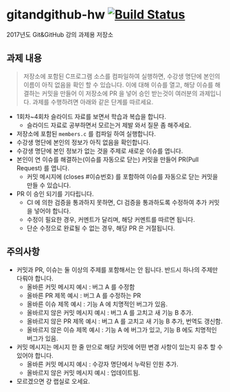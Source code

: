 # gitandgithub-hw [![Build Status](https://travis-ci.org/skhu-sss/gitandgithub-hw.svg?branch=master)](https://travis-ci.org/skhu-sss/gitandgithub-hw)
2017년도 Git&amp;GitHub 강의 과제용 저장소

## 과제 내용

> 저장소에 포함된 C프로그램 소스를 컴파일하여 실행하면, 수강생 명단에 본인의 이름이 아직 없음을 확인 할 수 있습니다. 이에 대해 이슈를 열고, 해당 이슈를 해결하는 커밋을 만들어 이 저장소에 PR 을 넣어 승인 받는것이 여러분의 과제입니다. 과제를 수행하려면 아래와 같은 단계를 따르세요.  


- 1회차~4회차 슬라이드 자료를 보면서 학습과 복습을 합니다.
  - 슬라이드 자료로 공부하면서 모르는거 제발 와서 질문 좀 해주세요.
- 저장소에 포함된 `members.c` 를 컴파일 하여 실행합니다.
- 수강생 명단에 본인의 정보가 아직 없음을 확인합니다.
- 수강생 명단에 본인 정보가 없는 것을 주제로 새로운 이슈를 엽니다.
- 본인이 연 이슈를 해결하는(이슈를 자동으로 닫는) 커밋을 만들어 PR(Pull Request) 를 엽니다.
  - 커밋 메시지에 (closes #이슈번호) 를 포함하여 이슈를 자동으로 닫는 커밋을 만들 수 있습니다.
- PR 이 승인 되기를 기다립니다.
  - CI 에 의한 검증을 통과하지 못하면, CI 검증을 통과하도록 수정하여 추가 커밋을 넣어야 합니다.
  - 수정이 필요한 경우, 커멘트가 달리며, 해당 커멘트를 따르면 됩니다.
  - 단순 수정으로 완료될 수 없는 경우, 해당 PR 은 거절됩니다.

## 주의사항
- 커밋과 PR, 이슈는 둘 이상의 주제를 포함해서는 안 됩니다. 반드시 하나의 주제만 다뤄야 합니다.
  - 올바른 커밋 메시지 예시 : 버그 A 를 수정함
  - 올바른 PR 제목 예시 : 버그 A 를 수정하는 PR
  - 올바른 이슈 제목 예시 : 기능 A 에 치명적인 버그가 있음.
  - 올바르지 않은 커밋 메시지 예시 : 버그 A 를 고치고 새 기능 B 추가.
  - 올바르지 않은 PR 제목 예시 : 버그 A 를 고치고 새 기능 B 추가, 번역도 갱신함.
  - 올바르지 않은 이슈 제목 예시 : 기능 A 에 버그가 있고, 기능 B 에도 치명적인 버그가 있음.
- 커밋 메시지는 메시지 한 줄 만으로 해당 커밋에 어떤 변경 사항이 있는지 유추 할 수 있어야 합니다.
  - 올바른 커밋 메시지 예시 : 수강자 명단에서 누락된 인원 추가.
  - 올바르지 않은 커밋 메시지 예시 : 업데이트됨.
- 모르겠으면 걍 랩실로 오세요.
